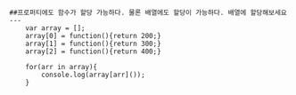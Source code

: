 	##프로퍼티에도 함수가 할당 가능하다. 물론 배열에도 할당이 가능하다. 배열에 할당해보세요
	---
		var array = [];
		array[0] = function(){return 200;}
		array[1] = function(){return 300;}
		array[2] = function(){return 400;}

		for(arr in array){
			console.log(array[arr]());
		}
